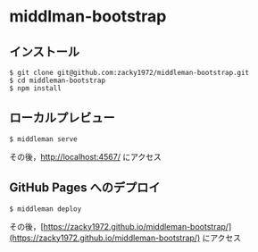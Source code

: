 # middlman-bootstrap

## インストール

```
$ git clone git@github.com:zacky1972/middleman-bootstrap.git
$ cd middleman-bootstrap
$ npm install
```


## ローカルプレビュー

```
$ middleman serve
```

その後，[http://localhost:4567/](http://localhost:4567/) にアクセス

## GitHub Pages へのデプロイ

```
$ middleman deploy
```

その後，[https://zacky1972.github.io/middleman-bootstrap/](https://zacky1972.github.io/middleman-bootstrap/) にアクセス
